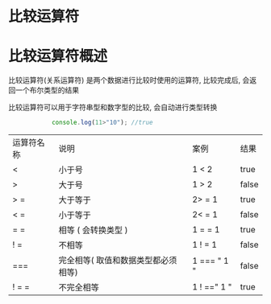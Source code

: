 # 比较运算符

# 比较运算符概述

比较运算符(关系运算符) 是两个数据进行比较时使用的运算符, 比较完成后, 会返回一个布尔类型的结果

比较运算符可以用于字符串型和数字型的比较, 会自动进行类型转换

```JavaScript
            console.log(11>"10"); //true

```

|||||
| ------------| -------------------------------------| -------------| -------|
|运算符名称|说明|案例|结果|
|<|小于号|1 < 2|true|
|>|大于号|1 > 2|false|
|> =|大于等于|2> = 1|true|
|< =|小于等于|2< = 1|false|
|= =|相等 ( 会转换类型 )|1 = = 1|true|
|! =|不相等|1 ! = 1|false|
|===|完全相等( 取值和数据类型都必须相等)|1 === " 1 "|false|
|! = =|不完全相等|1 ! ==" 1 "|true|
